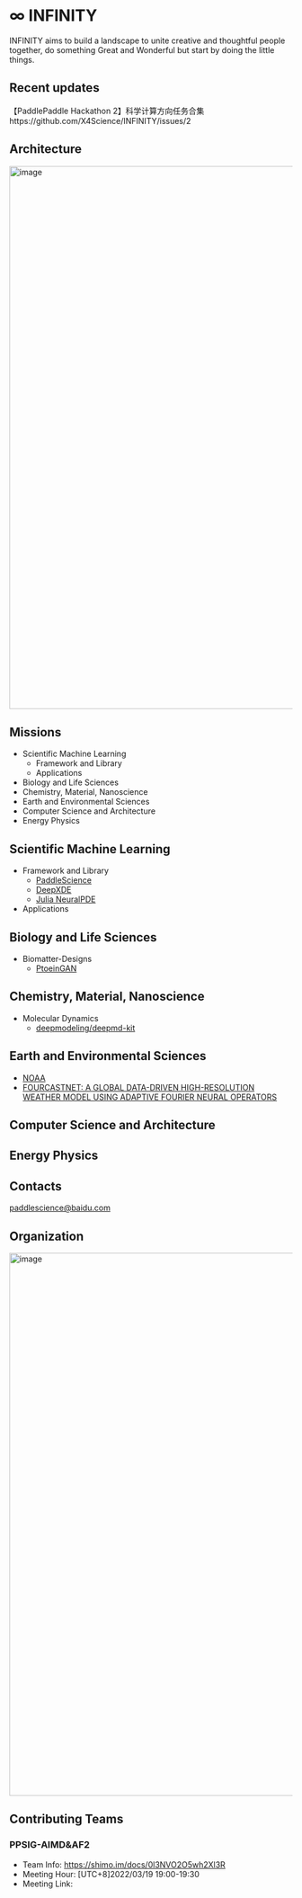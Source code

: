 # ∞ INFINITY 

INFINITY aims to build a landscape to unite creative and thoughtful people together, do something Great and Wonderful but start by doing the little things.

## Recent updates
【PaddlePaddle Hackathon 2】科学计算方向任务合集https://github.com/X4Science/INFINITY/issues/2

## Architecture
<img width="966" alt="image" src="https://github.com/X4Science/INFINITY/blob/main/Diagrams/X4Science.png">

## Missions
- Scientific Machine Learning
  - Framework and Library
  - Applications
- Biology and Life Sciences
- Chemistry, Material, Nanoscience
- Earth and Environmental Sciences
- Computer Science and Architecture
- Energy Physics

## Scientific Machine Learning
- Framework and Library
  - [PaddleScience](https://github.com/paddlepaddle/paddlescience)
  - [DeepXDE](https://deepxde.readthedocs.io/en/latest/)
  - [Julia NeuralPDE](https://github.com/SciML/NeuralPDE.jl)
- Applications 

## Biology and Life Sciences
- Biomatter-Designs
  - [PtoeinGAN](https://github.com/Biomatter-Designs/ProteinGAN)

## Chemistry, Material, Nanoscience
- Molecular Dynamics
  - [deepmodeling/deepmd-kit](https://github.com/deepmodeling/deepmd-kit/tree/paddle)

## Earth and Environmental Sciences
- [NOAA](https://www.star.nesdis.noaa.gov/star/)
- [FOURCASTNET: A GLOBAL DATA-DRIVEN HIGH-RESOLUTION WEATHER MODEL USING ADAPTIVE FOURIER NEURAL OPERATORS](https://arxiv.org/pdf/2202.11214.pdf)

## Computer Science and Architecture

## Energy Physics

## Contacts
paddlescience@baidu.com

## Organization
<img width="966" alt="image" src="https://github.com/X4Science/INFINITY/blob/main/Diagrams/X4Science%20Community%20Organization.png">

## Contributing Teams
### PPSIG-AIMD&AF2
- Team Info: https://shimo.im/docs/0l3NVO2O5wh2Xl3R
- Meeting Hour:  [UTC+8]2022/03/19 19:00-19:30 
- Meeting Link:

### 
